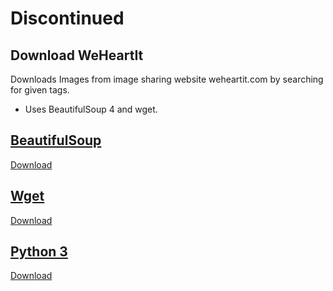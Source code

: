 # **Discontinued**

## Download WeHeartIt

Downloads Images from image sharing website weheartit.com by searching for given tags.

* Uses BeautifulSoup 4 and wget.

## [BeautifulSoup](http://www.crummy.com/software/BeautifulSoup/)
[Download](http://www.crummy.com/software/BeautifulSoup/bs4/download/)

## [Wget](http://www.gnu.org/software/wget/)
[Download](sourceforge.net/projects/gnuwin32/files/wget/1.11.4-1)

## [Python 3](http://www.python.org/)
[Download](http://www.python.org/download/releases/3.3.2/)

